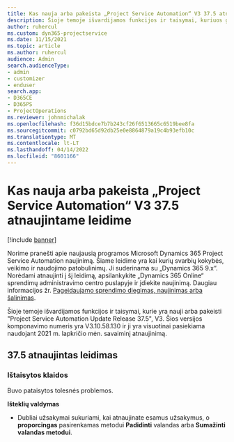 ```yaml
---
title: Kas nauja arba pakeista „Project Service Automation“ V3 37.5 atnaujintame leidime
description: Šioje temoje išvardijamos funkcijos ir taisymai, kuriuos galima rasti naujinimo leidime Microsoft Dynamics 365 Project Service Automation 37.5, V3.
author: ruhercul
ms.custom: dyn365-projectservice
ms.date: 11/15/2021
ms.topic: article
ms.author: ruhercul
audience: Admin
search.audienceType:
- admin
- customizer
- enduser
search.app:
- D365CE
- D365PS
- ProjectOperations
ms.reviewer: johnmichalak
ms.openlocfilehash: f36d15bdce7b7b243cf26f6513665c6519bee8fa
ms.sourcegitcommit: c0792bd65d92db25e0e8864879a19c4b93efb10c
ms.translationtype: MT
ms.contentlocale: lt-LT
ms.lasthandoff: 04/14/2022
ms.locfileid: "8601166"
---
```

# <a name="whats-new-or-changed-in-project-service-automation-update-release-375-v3"></a>Kas nauja arba pakeista „Project Service Automation“ V3 37.5 atnaujintame leidime

[!include [banner](../includes/psa-now-project-operations.md)]

Norime pranešti apie naujausią programos Microsoft Dynamics 365 Project Service Automation naujinimą. Šiame leidime yra kai kurių svarbių kokybės, veikimo ir naudojimo patobulinimų. Ji suderinama su „Dynamics 365 9.x“. Norėdami atnaujinti į šį leidimą, apsilankykite „Dynamics 365 Online“ sprendimų administravimo centro puslapyje ir įdiekite naujinimą. Daugiau informacijos žr. [Pageidaujamo sprendimo diegimas, naujinimas arba šalinimas](/power-platform/admin/install-remove-preferred-solution).

Šioje temoje išvardijamos funkcijos ir taisymai, kurie yra nauji arba pakeisti "Project Service Automation Update Release 37.5", V3. Šios versijos komponavimo numeris yra V3.10.58.130 ir ji yra visuotinai pasiekiama naudojant 2021 m. lapkričio mėn. savaiminį atnaujinimą.

## <a name="update-release-375"></a>37.5 atnaujintas leidimas

### <a name="bug-fixes"></a>Ištaisytos klaidos

Buvo pataisytos tolesnės problemos.

**Išteklių valdymas**
- Dubliai užsakymai sukuriami, kai atnaujinate esamus užsakymus, o **proporcingas** pasirenkamas metodui **Padidinti** valandas arba **Sumažinti valandas metodui**.
